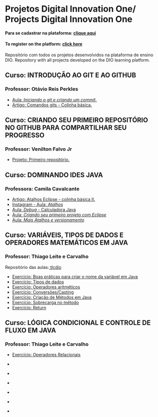 # Projetos Digital Innovation One/ Projects Digital Innovation One
#### Para se cadastrar na plataforma: [clique aqui](https://dio.me/sign-up?ref=GT89AV3WGV)
#### To register on the platform: [click here](https://dio.me/sign-up?ref=GT89AV3WGV)

Repositório com todos os projetos desenvolvidos na plataforma de ensino DIO.
Repository with all projects developed on the DIO learning platform.

## Curso: INTRODUÇÃO AO GIT E AO GITHUB
### Professor: Otávio Reis Perkles

* [Aula: *Iniciando o git e criando um commit*.](https://github.com/claudiadejesusdantas/Projects-Digital_Innovation_One/tree/main/livro-receitas)
* [Artigo: Comandos gits - Colinha básica.](https://www.dio.me/articles/comandos-git-colinha-basica)


## Curso: CRIANDO SEU PRIMEIRO REPOSITÓRIO NO GITHUB PARA COMPARTILHAR SEU PROGRESSO
### Professor: Venilton Falvo Jr

* [Projeto: Primeiro repositório.](https://github.com/claudiadejesusdantas/Projects-Digital_Innovation_One/tree/main/dio-desafio-github-primeiro-repositorio)

## Curso: DOMINANDO IDES JAVA
### Professora: Camila Cavalcante

* [Artigo: Atalhos Eclipse - colinha básica II.](https://www.dio.me/articles/atalhos-eclipse-colinha-basica-ii)
* [Instagram - Aula: *Atalhos*](https://www.instagram.com/p/CfEc-sCAhb_/)
* [Aula: *Debug* - Calculadora Java](https://github.com/claudiadejesusdantas/Projects-Digital_Innovation_One/blob/main/aula-java/primeiro_programa_java/src/br/com/dio/calculadora/Calculadora.java)
* [Aula: *Criando seu primeiro projeto com Eclipse*](https://github.com/claudiadejesusdantas/Projects-Digital_Innovation_One/blob/main/aula-java/primeiro_programa_java/src/br/com/dio/PrimeiroPrograma.java)
* [Aula: *Mais Atalhos e versionamento*](https://github.com/claudiadejesusdantas/mais_atalhos_e_versionamento)

## Curso: VARIÁVEIS, TIPOS DE DADOS E OPERADORES MATEMÁTICOS EM JAVA
### Professor: Thiago Leite e Carvalho
Repositório das aulas:[ tlcdio ](https://github.com/tlcdio?tab=repositories) 

* [Exercício: Boas práticas para criar o nome da variável em Java](https://github.com/claudiadejesusdantas/Projects-Digital_Innovation_One/blob/main/aula-java/aula_intellij/aula_variaveis/src/Exercicios_Variaveis/ExercicioUm_ProfessorThiagoLeite.java)
* [Exercício: Tipos de dados](https://github.com/claudiadejesusdantas/Projects-Digital_Innovation_One/blob/main/aula-java/aula_intellij/aula_variaveis/src/Exercicios_Variaveis/ExercicioDois_ProfessorThiagoLeite.java)
* [Exercício: Operadores aritméticos](https://github.com/claudiadejesusdantas/Projects-Digital_Innovation_One/blob/main/aula-java/aula_intellij/aula_variaveis/src/Exercicios_Variaveis/ExercicioTres_ProfessorThiagoLeite.java)
* [Exercício: Conversões/Casting](https://github.com/claudiadejesusdantas/Projects-Digital_Innovation_One/blob/main/aula-java/aula_intellij/aula_variaveis/src/Exercicios_Variaveis/ExercicioQuatro_ProfessorThiagoLeite.java)
* [Exercício: Criação de Métodos em Java](https://github.com/claudiadejesusdantas/Projects-Digital_Innovation_One/tree/main/aula-java/aula_intellij/Metodos_Java_Dio/src)
* [Exercício: Sobrecarga no método](https://github.com/claudiadejesusdantas/Projects-Digital_Innovation_One/tree/main/aula-java/aula_intellij/sobrecarga_Java_Dio/src)
* [Exercício: Return](https://github.com/claudiadejesusdantas/Projects-Digital_Innovation_One/tree/main/aula-java/aula_intellij/return_Java_Dio/src)


## Curso: LÓGICA CONDICIONAL E CONTROLE DE FLUXO EM JAVA
### Professor: Thiago Leite e Carvalho

* [Exercício: Operadores Relacionais](https://github.com/claudiadejesusdantas/Projects-Digital_Innovation_One/tree/main/aula-java/aula_intellij/operadoresRelacionais/src)
* []()

* []()
* []()
* []()
* []()
* []()
